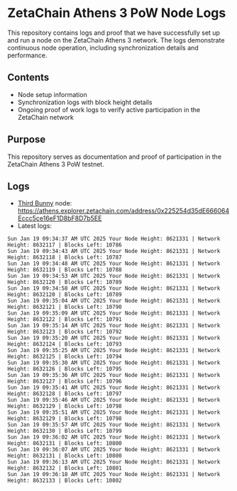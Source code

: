 # ZetaChain Athens 3 PoW Node Logs
This repository contains logs and proof that we have successfully set up and run a node on the ZetaChain Athens 3 network. The logs demonstrate continuous node operation, including synchronization details and performance.

## Contents
- Node setup information
- Synchronization logs with block height details
- Ongoing proof of work logs to verify active participation in the ZetaChain network

## Purpose
This repository serves as documentation and proof of participation in the ZetaChain Athens 3 PoW testnet.

## Logs

- [Third Bunny](https://thirdbunny.xyz/) node: https://athens.explorer.zetachain.com/address/0x225254d35dE666064Eccc5ce16eF1D8bF8D7b5EE
- Latest logs:
```
Sun Jan 19 09:34:37 AM UTC 2025 Your Node Height: 8621331 | Network Height: 8632117 | Blocks Left: 10786
Sun Jan 19 09:34:43 AM UTC 2025 Your Node Height: 8621331 | Network Height: 8632118 | Blocks Left: 10787
Sun Jan 19 09:34:48 AM UTC 2025 Your Node Height: 8621331 | Network Height: 8632119 | Blocks Left: 10788
Sun Jan 19 09:34:53 AM UTC 2025 Your Node Height: 8621331 | Network Height: 8632120 | Blocks Left: 10789
Sun Jan 19 09:34:58 AM UTC 2025 Your Node Height: 8621331 | Network Height: 8632120 | Blocks Left: 10789
Sun Jan 19 09:35:04 AM UTC 2025 Your Node Height: 8621331 | Network Height: 8632121 | Blocks Left: 10790
Sun Jan 19 09:35:09 AM UTC 2025 Your Node Height: 8621331 | Network Height: 8632122 | Blocks Left: 10791
Sun Jan 19 09:35:14 AM UTC 2025 Your Node Height: 8621331 | Network Height: 8632123 | Blocks Left: 10792
Sun Jan 19 09:35:20 AM UTC 2025 Your Node Height: 8621331 | Network Height: 8632124 | Blocks Left: 10793
Sun Jan 19 09:35:25 AM UTC 2025 Your Node Height: 8621331 | Network Height: 8632125 | Blocks Left: 10794
Sun Jan 19 09:35:30 AM UTC 2025 Your Node Height: 8621331 | Network Height: 8632126 | Blocks Left: 10795
Sun Jan 19 09:35:36 AM UTC 2025 Your Node Height: 8621331 | Network Height: 8632127 | Blocks Left: 10796
Sun Jan 19 09:35:41 AM UTC 2025 Your Node Height: 8621331 | Network Height: 8632128 | Blocks Left: 10797
Sun Jan 19 09:35:46 AM UTC 2025 Your Node Height: 8621331 | Network Height: 8632129 | Blocks Left: 10798
Sun Jan 19 09:35:51 AM UTC 2025 Your Node Height: 8621331 | Network Height: 8632129 | Blocks Left: 10798
Sun Jan 19 09:35:57 AM UTC 2025 Your Node Height: 8621331 | Network Height: 8632130 | Blocks Left: 10799
Sun Jan 19 09:36:02 AM UTC 2025 Your Node Height: 8621331 | Network Height: 8632131 | Blocks Left: 10800
Sun Jan 19 09:36:07 AM UTC 2025 Your Node Height: 8621331 | Network Height: 8632131 | Blocks Left: 10800
Sun Jan 19 09:36:13 AM UTC 2025 Your Node Height: 8621331 | Network Height: 8632132 | Blocks Left: 10801
Sun Jan 19 09:36:18 AM UTC 2025 Your Node Height: 8621331 | Network Height: 8632133 | Blocks Left: 10802
```
